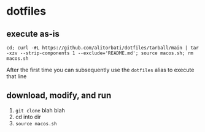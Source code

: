 # dotfiles

## execute as-is

`cd; curl -#L https://github.com/alitorbati/dotfiles/tarball/main | tar -xzv --strip-components 1 --exclude='README.md'; source macos.sh; rm macos.sh`

After the first time you can subsequently use the `dotfiles` alias to execute that line

## download, modify, and run

1. `git clone` blah blah
1. cd into dir
1. `source macos.sh`
